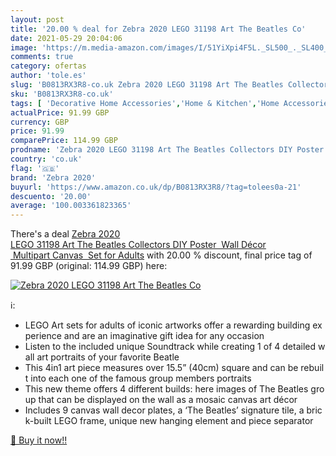```yaml
---
layout: post
title: '20.00 % deal for Zebra 2020 LEGO 31198 Art The Beatles Co'
date: 2021-05-29 20:04:06
image: 'https://m.media-amazon.com/images/I/51YiXpi4F5L._SL500_._SL400_.jpg'
comments: true
category: ofertas
author: 'tole.es'
slug: 'B0813RX3R8-co.uk Zebra 2020 LEGO 31198 Art The Beatles Collectors DIY...'
sku: 'B0813RX3R8-co.uk'
tags: [ 'Decorative Home Accessories','Home & Kitchen','Home Accessories','lego','zebra 2020', ]
actualPrice: 91.99 GBP
currency: GBP
price: 91.99
comparePrice: 114.99 GBP
prodname: 'Zebra 2020 LEGO 31198 Art The Beatles Collectors DIY Poster  Wall Décor  Multipart Canvas  Set for Adults'
country: 'co.uk'
flag: '🇬🇧'
brand: 'Zebra 2020'
buyurl: 'https://www.amazon.co.uk/dp/B0813RX3R8/?tag=tolees0a-21'
descuento: '20.00'
average: '100.003361823365'
---
```


There's a deal [Zebra 2020 LEGO 31198 Art The Beatles Collectors DIY Poster  Wall Décor  Multipart Canvas  Set for Adults](https://www.amazon.co.uk/dp/B0813RX3R8/?tag=tolees0a-21)  with  20.00 % discount, final price tag of  91.99 GBP (original: 114.99 GBP) here:

[![Zebra 2020 LEGO 31198 Art The Beatles Co](https://m.media-amazon.com/images/I/51YiXpi4F5L._SL500_._SL400_.jpg)](https://www.amazon.co.uk/dp/B0813RX3R8/?tag=tolees0a-21)

ℹ️:

- LEGO Art sets for adults of iconic artworks offer a rewarding building experience and are an imaginative gift idea for any occasion
- Listen to the included unique Soundtrack while creating 1 of 4 detailed wall art portraits of your favorite Beatle
- This 4in1 art piece measures over 15.5” (40cm) square and can be rebuilt into each one of the famous group members portraits
- This new theme offers 4 different builds: here images of The Beatles group that can be displayed on the wall as a mosaic canvas art décor
- Includes 9 canvas wall decor plates, a ‘The Beatles’ signature tile, a brick-built LEGO frame, unique new hanging element and piece separator

[🛒 Buy it now!!](https://www.amazon.co.uk/dp/B0813RX3R8/?tag=tolees0a-21)
